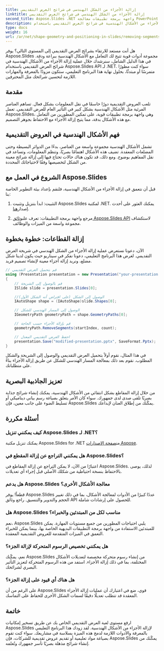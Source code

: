 ```yaml
---
title: إزالة الأجزاء من الشكل الهندسي في شرائح العرض التقديمي
linktitle: إزالة الأجزاء من الشكل الهندسي في شرائح العرض التقديمي
second_title: Aspose.Slides .NET واجهة برمجة تطبيقات معالجة PowerPoint
description: تعرف على كيفية إزالة الأجزاء من الأشكال الهندسية في شرائح العرض التقديمي باستخدام Aspose.Slides API لـ .NET. دليل خطوة بخطوة مع كود المصدر. تعزيز الشرائح الخاصة بك بدقة.
type: docs
weight: 16
url: /ar/net/shape-geometry-and-positioning-in-slides/removing-segments-geometry-shape/
---
```


هل أنت مستعد للارتقاء بشرائح العرض التقديمي إلى المستوى التالي؟ يوفر Aspose.Slides مجموعة أدوات قوية تتيح لك التعامل مع الأشكال الهندسية ببراعة ودقة. في هذا الدليل الشامل، سنرشدك خلال عملية إزالة الأجزاء من الأشكال الهندسية في شرائح العرض التقديمي باستخدام Aspose.Slides API لـ .NET. سواء كنت مطورًا متمرسًا أو مبتدئًا، بحلول نهاية هذا البرنامج التعليمي، ستكون مزودًا بالمعرفة والمهارات اللازمة لتحسين شرائحك مثل المحترفين.

## مقدمة

تلعب العروض التقديمية دورًا حاسمًا في نقل المعلومات بشكل فعال. تساهم العناصر المرئية مثل الأشكال الهندسية بشكل كبير في التأثير العام للعرض التقديمي. تعمل Aspose.Slides، وهي واجهة برمجة تطبيقات قوية، على تمكين المطورين من التعامل مع هذه الأشكال بدقة، مما يتيح إزالة الأجزاء مع الاحتفاظ بجوهر التصميم.

## فهم الأشكال الهندسية في العروض التقديمية

تشمل الأشكال الهندسية مجموعة واسعة من العناصر، بدءًا من الدوائر البسيطة وحتى المضلعات المعقدة. تضيف هذه الأشكال اهتمامًا بصريًا، وتنظم المعلومات، وتساعد في نقل المفاهيم بوضوح. ومع ذلك، قد تكون هناك حالات تحتاج فيها إلى إزالة شرائح معينة من الشكل لتخصيصها وفقًا لاحتياجاتك المحددة.

## الشروع في العمل مع Aspose.Slides

قبل أن نتعمق في إزالة الأجزاء من الأشكال الهندسية، فلنقم بإعداد بيئة التطوير الخاصة بنا:

1.  التثبيت: ابدأ بتنزيل وتثبيت Aspose.Slides لمكتبة .NET. يمكنك العثور على أحدث إصدار[هنا](https://releases.aspose.com/slides/net/).

2.  مرجع واجهة برمجة التطبيقات: تعرف على[وثائق Aspose.Slides API](https://reference.aspose.com/slides/net/) لاستكشاف مجموعة واسعة من الميزات والوظائف.

## إزالة القطاعات: خطوة بخطوة

الآن، دعونا نستعرض عملية إزالة الأجزاء من الشكل الهندسي في شريحة العرض التقديمي. لغرض هذا البرنامج التعليمي، دعونا نفكر في سيناريو حيث يكون لدينا شكل مضلع، ونريد إزالة أجزاء معينة لإنشاء تصميم فريد.

```csharp
// قم بتحميل العرض التقديمي
using (Presentation presentation = new Presentation("your-presentation.pptx"))
{
    // قم بالوصول إلى الشريحة
    ISlide slide = presentation.Slides[0];

    //الوصول إلى الشكل (على افتراض أنه الشكل الأول)
    IAutoShape shape = (IAutoShape)slide.Shapes[0];

    // الوصول إلى المسار الهندسي للشكل
    IGeometryPath geometryPath = shape.GeometryPaths[0];

    // قم بإزالة الأجزاء حسب الحاجة
    geometryPath.RemoveSegments(startIndex, count);

    // احفظ العرض التقديمي المعدل
    presentation.Save("modified-presentation.pptx", SaveFormat.Pptx);
}
```

في هذا المثال، نقوم أولاً بتحميل العرض التقديمي والوصول إلى الشريحة والشكل المطلوب. نقوم بعد ذلك بمعالجة المسار الهندسي للشكل عن طريق إزالة الأجزاء بناءً على متطلباتك.

## تعزيز الجاذبية البصرية

من خلال إزالة المقاطع بشكل انتقائي من الأشكال الهندسية، يمكنك إنشاء شرائح جذابة بصريًا تلقى صدى لدى جمهورك. سواء كان الأمر يتعلق بصياغة رسم بياني ديناميكي أو تسليط الضوء على جانب معين، فإن Aspose.Slides يمكّنك من إطلاق العنان لإبداعك.

## أسئلة مكررة

### كيف يمكنني تنزيل Aspose.Slides لـ .NET؟

 يمكنك تنزيل مكتبة Aspose.Slides for .NET من[صفحة الإصدارات Aspose](https://releases.aspose.com/slides/net/). 

### هل يمكنني التراجع عن إزالة المقطع في Aspose.Slides؟

اعتبارًا من الآن، لا يمكن التراجع عن إزالة المقاطع في Aspose.Slides. لذلك، يوصى بالاحتفاظ بنسخة احتياطية من شكلك الأصلي قبل إجراء أي تعديلات.

### هل يدعم Aspose.Slides معالجة الأشكال الأخرى؟

قطعاً! يوفر Aspose.Slides عددًا كبيرًا من الأدوات لمعالجة الأشكال، بما في ذلك تغيير الحجم والتدوير والتنسيق. راجع وثائق API للحصول على إرشادات شاملة.

### هل Aspose.Slides مناسب لكل من المبتدئين والخبراء؟

نعم، Aspose.Slides يلبي احتياجات المطورين من جميع مستويات المهارة. يمكن للمبتدئين الاستفادة من واجهة برمجة التطبيقات البديهية الخاصة بها، بينما يمكن للخبراء التعمق في الميزات المتقدمة للعروض التقديمية المعقدة.

### هل يمكنني تخصيص الرسوم المتحركة لإزالة الجزء؟

نعم، يمكّنك Aspose.Slides من إنشاء رسوم متحركة مخصصة لتعديلات الأشكال المختلفة، بما في ذلك إزالة الأجزاء. استفد من هذه الرسوم المتحركة لتعزيز التأثير البصري لشرائحك.

### هل هناك أي قيود على إزالة الجزء؟

على الرغم من أن Aspose.Slides قوي، ضع في اعتبارك أن عمليات إزالة الأجزاء المعقدة قد تتطلب تعديلًا دقيقًا لسمات الشكل الأخرى للحفاظ على التماسك.

## خاتمة

ارفع مستوى لعبة العرض التقديمي الخاص بك عن طريق تسخير إمكانيات Aspose.Slides لإزالة الأجزاء من الأشكال الهندسية. لقد زودك هذا البرنامج التعليمي بالمعرفة والأدوات اللازمة لدمج هذه الميزة بسلاسة في مشاريعك. سواء كنت تقوم بصياغة مواد تعليمية أو تقديم عروض تقديمية للشركات، فإن Aspose.Slides يمكّنك من إنشاء شرائح مذهلة بصريًا تأسر جمهورك وتُعلمه.